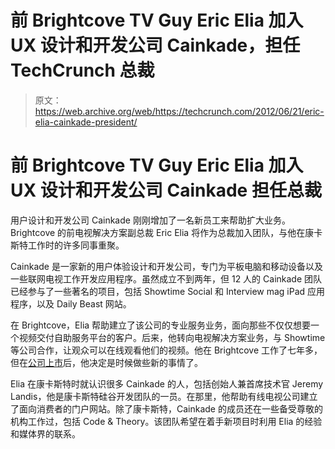 # 前 Brightcove TV Guy Eric Elia 加入 UX 设计和开发公司 Cainkade，担任 TechCrunch 总裁

> 原文：<https://web.archive.org/web/https://techcrunch.com/2012/06/21/eric-elia-cainkade-president/>

# 前 Brightcove TV Guy Eric Elia 加入 UX 设计和开发公司 Cainkade 担任总裁

用户设计和开发公司 Cainkade 刚刚增加了一名新员工来帮助扩大业务。Brightcove 的前电视解决方案副总裁 Eric Elia 将作为总裁加入团队，与他在康卡斯特工作时的许多同事重聚。

Cainkade 是一家新的用户体验设计和开发公司，专门为平板电脑和移动设备以及一些联网电视工作开发应用程序。虽然成立不到两年，但 12 人的 Cainkade 团队已经参与了一些著名的项目，包括 Showtime Social 和 Interview mag iPad 应用程序，以及 Daily Beast 网站。

在 Brightcove，Elia 帮助建立了该公司的专业服务业务，面向那些不仅仅想要一个视频交付自助服务平台的客户。后来，他转向电视解决方案业务，与 Showtime 等公司合作，让观众可以在线观看他们的视频。他在 Brightcove 工作了七年多，但在[公司上市](https://web.archive.org/web/20221206153242/https://beta.techcrunch.com/2012/02/06/brightcove-prices-ipo-at-10-12-per-share/)后，他决定是时候做些新的事情了。

Elia 在康卡斯特时就认识很多 Cainkade 的人，包括创始人兼首席技术官 Jeremy Landis，他是康卡斯特硅谷开发团队的一员。在那里，他帮助有线电视公司建立了面向消费者的门户网站。除了康卡斯特，Cainkade 的成员还在一些备受尊敬的机构工作过，包括 Code & Theory。该团队希望在着手新项目时利用 Elia 的经验和媒体界的联系。